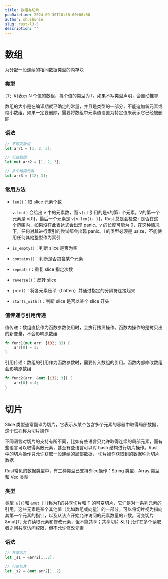 ```yaml
---
title: 数组与切片
pubDatetime: 2024-09-30T10:30:00+08:00
author: shushunie
slug: rust-l3-5
description: ""
---
```


# 数组

为分配一段连续的相同数据类型的内存块

### 类型

`[T; N]`表示 N 个值的数组，每个值的类型为T。如果不写类型声明，会自动推导

数组的大小是在编译期就已确定的常量，并且是类型的一部分，不能追加新元素或缩小数组。如果一定要删除，需要将数组中元素值设置为特定值来表示它已经被删除

### 语法

```rust
// 不可变数组
let arr1 = [1, 2, 3];

// 可变数组
let mut arr2 = [1, 2, 3];

// 多个相同元素
let arr3 = [12; 3];
```

### 常用方法

- `len()`：取 slice 元素个数

  `v.len()` 会给出 v 中的元素数，而 `v[i]` 引用的是v的第 i 个元素。V的第一个元素是 v[0]，最后一个元素是 `v[v.len()- 1]`。Rust 总是会检查 i 是否在这个范围内，如果没在此表达式会出现 panic。v 的长度可能为 0，在这种情况下，任何对其进行索引的尝试都会出现 panic。i 的类型必须是 usize，不能使用任何其他整型作为索引

- `is_empty()`：判断 slice 是否为空

- `contains()`：判断是否包含某个元素

- `repeat()`：重复 slice 指定次数

- `reverse()`：反转 slice

- `join()`：将各元素压平（flatten）并通过指定的分隔符连接起来

- `starts_with()`：判断 slice 是否以某个 slice 开头

### 值传递与引用传递

值传递：数组直接作为函数参数使用时，会执行拷贝操作。函数内操作的是拷贝出的新变量，不会影响原数组

```rust
fn func1(mut arr: [i32; 3]) {
    arr[0] = 3;
}
```

引用传递：数组的引用作为函数参数时，需要传入数组的引用。函数内部修改数组会影响原数组

```rust
fn func2(arr: &mut [i32; 3]) {
    arr[0] = 4;
}
```

# 切片

Slice 类型通常翻译为切片，它表示从某个包含多个元素的容器中取得局部数据，这个过程称为切片操作

不同语言对切片的支持有所不同，比如有些语言只允许取得连续的局部元素，而有些语言可以取得离散元素，甚至有些语言可以对 hash 结构进行切片操作。Rust 中的切片操作只允许获取一段连续的局部数据， 切片操作获取到的数据称为切片数据

Rust常见的数据类型中，有三种类型已支持Slice操作：String 类型、Array 类型和 Vec 类型

### 类型

类型` &[T]`和 `&mut [T]`称为T的共享切片和 T 的可变切片，它们是对一系列元素的引用，这些元素是某个其他值（比如数组或向量）的一部分。可以将切片视为指向其第一个元素的指针，以及从该点开始允许访问的元素数量的计数。可变切片 &mut[T] 允许读取元素和修改元素，但不能共享；共享切片 &[T] 允许在多个读取者之间共享访问权限，但不允许修改元素

### 语法

```rust
// 共享切片
let _s1 = &arr2[1..2];

// 可变切片
let _s2 = &mut arr2[1..2];
```
